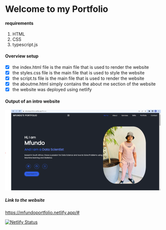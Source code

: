 # Welcome to my Portfolio

#### requirements

1.  HTML
2.  CSS
3.  typescript.js

#### Overview setup
 - [x] the index.html file is the main file that is used to render the website
 - [x] the styles.css file is the main file that is used to style the website
 - [x] the script.ts file is the main file that is used to render the website
 - [x] the aboutme.html simply contains the about me section of the website
 - [x] the website was deployed using netlify
#### Output of an intro website

#### ![](images/home.png)

##### Link to the website

https://mfundoportfolio.netlify.app/#

[![Netlify Status](https://api.netlify.com/api/v1/badges/5095c7ac-9fcf-4f86-99a4-edf703adc8e1/deploy-status)](https://app.netlify.com/sites/mfundoportfolio/deploys)